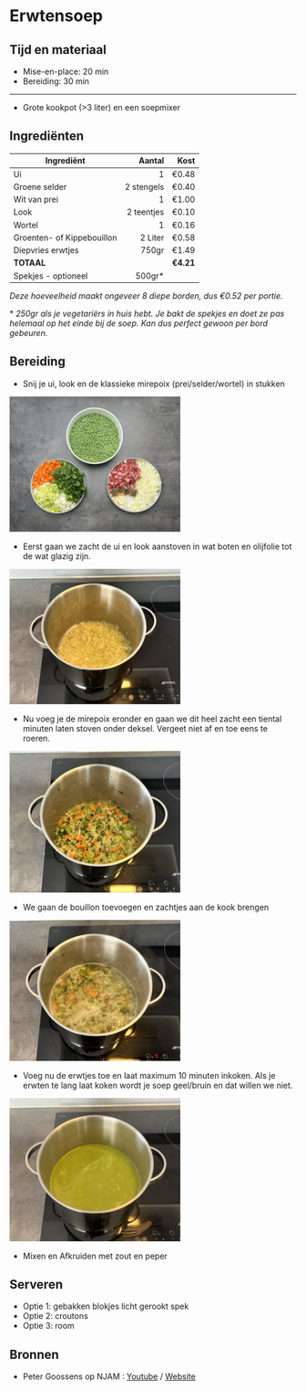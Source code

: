 # Erwtensoep
## Tijd en materiaal
* Mise-en-place: 20 min
* Bereiding: 30 min
---
* Grote kookpot (>3 liter) en een soepmixer

## Ingrediënten
| Ingrediënt | Aantal | Kost |
|----------|-------------:|------:|
| Ui | 1 | €0.48 |
| Groene selder | 2 stengels | €0.40 |
| Wit van prei | 1 | €1.00 |
| Look | 2 teentjes | €0.10|
| Wortel | 1 | €0.16 |
| Groenten- of Kippebouillon | 2 Liter | €0.58 |
| Diepvries erwtjes | 750gr | €1.49 |
| **TOTAAL** || **€4.21**|
| Spekjes - optioneel | 500gr\* | | 

*Deze hoeveelheid maakt ongeveer 8 diepe borden, dus €0.52 per portie.*

\* *250gr als je vegetariërs in huis hebt. Je bakt de spekjes en doet ze pas helemaal op het einde bij de soep. Kan dus perfect gewoon per bord gebeuren.* 

## Bereiding
* Snij je ui, look en de klassieke mirepoix (prei/selder/wortel) in stukken

<img src="/Assets/Pictures/Erwtensoep_miseenplace.png" width="300">

* Eerst gaan we zacht de ui en look aanstoven in wat boten en olijfolie tot de wat glazig zijn.

<img src="/Assets/Pictures/Erwtensoep_uilook.png" width="300">

* Nu voeg je de mirepoix eronder en gaan we dit heel zacht een tiental minuten laten stoven onder deksel. Vergeet niet af en toe eens te roeren.

<img src="/Assets/Pictures/Erwtensoep_mirepoix.png" width="300">

* We gaan de bouillon toevoegen en zachtjes aan de kook brengen

<img src="/Assets/Pictures/Erwtensoep_erwtenkoken.png" width="300">

* Voeg nu de erwtjes toe en laat maximum 10 minuten inkoken. Als je erwten te lang laat koken wordt je soep geel/bruin en dat willen we niet.

<img src="/Assets/Pictures/Erwtensoep_gemixt.png" width="300">

* Mixen en Afkruiden met zout en peper

## Serveren
* Optie 1: gebakken blokjes licht gerookt spek
* Optie 2: croutons
* Optie 3: room

## Bronnen
* Peter Goossens op NJAM : [Youtube](https://www.youtube.com/watch?v=gM8rlqfq9lE) / [Website](https://njam.tv/recepten/erwtensoep-met-broodcroutons)

